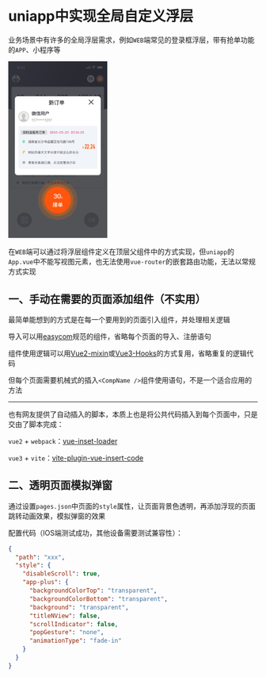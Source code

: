# uniapp中实现全局自定义浮层

业务场景中有许多的全局浮层需求，例如`WEB`端常见的登录框浮层，带有抢单功能的`APP`、小程序等

<img src="/images/前端系列/uniapp-实现全局自定义浮层-1.png" alt="浮层例子" width="200" style="margin: 0 auto" />

在`WEB`端可以通过将浮层组件定义在顶层父组件中的方式实现，但`uniapp`的`App.vue`中不能写视图元素，也无法使用`vue-router`的嵌套路由功能，无法以常规方式实现

## 一、手动在需要的页面添加组件（不实用）

最简单能想到的方式是在每一个要用到的页面引入组件，并处理相关逻辑

导入可以用[easycom](https://uniapp.dcloud.net.cn/collocation/pages.html#easycom)规范的组件，省略每个页面的导入、注册语句

组件使用逻辑可以用[Vue2-mixin](https://v2.cn.vuejs.org/v2/guide/mixins.html#%E5%85%A8%E5%B1%80%E6%B7%B7%E5%85%A5)或[Vue3-Hooks](https://cn.vuejs.org/guide/reusability/composables.html)的方式复用，省略重复的逻辑代码

但每个页面需要机械式的插入`<CompName />`组件使用语句，不是一个适合应用的方法

<hr />

也有网友提供了自动插入的脚本，本质上也是将公共代码插入到每个页面中，只是交由了脚本完成：

`vue2` + `webpack`：[vue-inset-loader](https://github.com/1977474741/vue-inset-loader)

`vue3` + `vite`：[vite-plugin-vue-insert-code](https://github.com/hantaogo/vite-plugin-vue-insert-code)

## 二、透明页面模拟弹窗

通过设置`pages.json`中页面的`style`属性，让页面背景色透明，再添加浮现的页面跳转动画效果，模拟弹窗的效果

配置代码（IOS端测试成功，其他设备需要测试兼容性）：

```json
{
  "path": "xxx",
  "style": {
    "disableScroll": true,
    "app-plus": {
      "backgroundColorTop": "transparent",
      "backgroundColorBottom": "transparent",
      "background": "transparent",
      "titleNView": false,
      "scrollIndicator": false,
      "popGesture": "none",
      "animationType": "fade-in"
    }
  }
}
```
